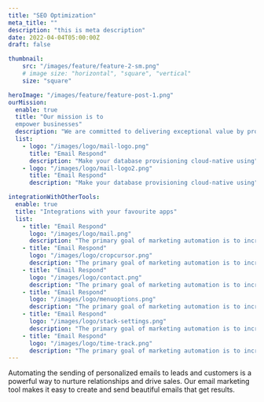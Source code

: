 ```yaml
---
title: "SEO Optimization"
meta_title: ""
description: "this is meta description"
date: 2022-04-04T05:00:00Z
draft: false

thumbnail:
    src: "/images/feature/feature-2-sm.png"
    # image size: "horizontal", "square", "vertical"
    size: "square"  

heroImage: "/images/feature/feature-post-1.png"
ourMission:
  enable: true
  title: "Our mission is to 
  empower businesses"
  description: "We are committed to delivering exceptional value by providing robust tools, personalized support, and continuous innovation"
  list:
    - logo: "/images/logo/mail-logo.png"
      title: "Email Respond"
      description: "Make your database provisioning cloud-native using"
    - logo: "/images/logo/mail-logo2.png"
      title: "Email Respond"
      description: "Make your database provisioning cloud-native using" 

integrationWithOtherTools:
  enable: true
  title: "Integrations with your favourite apps"
  list:
    - title: "Email Respond"
      logo: "/images/logo/mail.png"
      description: "The primary goal of marketing automation is to increase efficiency, enhance effectiveness, and drive better results in marketing efforts"
    - title: "Email Respond"
      logo: "/images/logo/cropcursor.png"
      description: "The primary goal of marketing automation is to increase efficiency, enhance effectiveness, and drive better results in marketing efforts"
    - title: "Email Respond"
      logo: "/images/logo/contact.png"
      description: "The primary goal of marketing automation is to increase efficiency, enhance effectiveness, and drive better results in marketing efforts"
    - title: "Email Respond"
      logo: "/images/logo/menuoptions.png"
      description: "The primary goal of marketing automation is to increase efficiency, enhance effectiveness, and drive better results in marketing efforts"
    - title: "Email Respond"
      logo: "/images/logo/stack-settings.png"
      description: "The primary goal of marketing automation is to increase efficiency, enhance effectiveness, and drive better results in marketing efforts"
    - title: "Email Respond"
      logo: "/images/logo/time-track.png"
      description: "The primary goal of marketing automation is to increase efficiency, enhance effectiveness, and drive better results in marketing efforts"
---
```

Automating the sending of personalized emails to leads and customers is a powerful way to nurture relationships and drive sales. Our email marketing tool makes it easy to create and send beautiful emails that get results.
